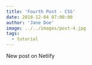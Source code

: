 ```yaml
---
title: 'Fourth Post - CSS'
date: 2018-12-04 07:00:00
author: 'Jane Doe'
image: ../../images/post-4.jpg
tags:
  - tutorial
---
```


New post on Netlify
